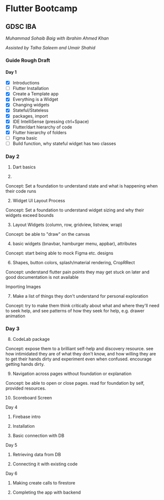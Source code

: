 # Flutter Bootcamp

## GDSC IBA

_Muhammad Sohaib Baig with Ibrahim Ahmed Khan_

_Assisted by Talha Saleem and Umair Shahid_

### Guide Rough Draft

#### Day 1

- [x] Introductions
- [ ] Flutter Installation
- [x] Create a Template app
- [x] Everything is a Widget
- [x] Changing widgets
- [x] Stateful/Stateless
- [x] packages, import
- [x] IDE IntelliSense (pressing ctrl+Space)
- [x] Flutter/dart hierarchy of code
- [x] Flutter hierarchy of folders
- [ ] Figma basic
- [ ] Build function, why stateful widget has two classes

### Day 2

1. Dart basics

2. 



Concept: Set a foundation to understand state and what is happening when their code runs

2. Widget UI Layout Process

Concept: Set a foundation to understand widget sizing and why their widgets exceed bounds

3. Layout Widgets (column, row, gridview, listview, wrap)

Concept: be able to "draw" on the canvas

4. basic widgets (bnavbar, hamburger menu, appbar), attributes

Concept: start being able to mock Figma etc. designs

6. Shapes, button colors, splash/material rendering, CropRRect

Concept: understand flutter pain points they may get stuck on later and good documentation is not available

Importing Images 

7. Make a list of things they don't understand for personal exploration

Concept: try to make them think critically about what and where they'll need to seek help, and see patterns of how they seek for help, e.g. drawer animation

### Day 3


8. CodeLab package 

Concept: expose them to a brilliant self-help and discovery resource. see how intimidated they are of what they don't know, and how willing they are to get their hands dirty and experiment even when confused. encourage getting hands dirty.

9. Navigation across pages without foundation or explanation

Concept: be able to open or close pages. read for foundation by self, provided resources.

10. Scoreboard Screen


Day 4

1. Firebase intro

2. Installation

3. Basic connection with DB


Day 5 

1. Retrieving data from DB

2. Connecting it with existing code

Day 6 

1. Making create calls to firestore

2. Completing the app with backend
